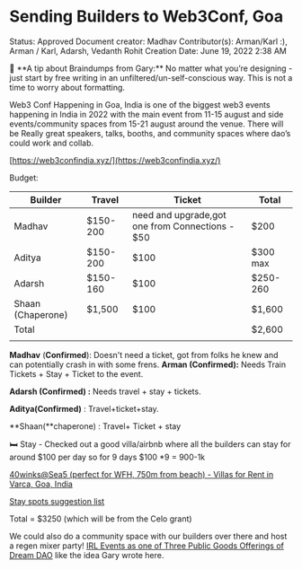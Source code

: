 # Sending Builders to Web3Conf, Goa

Status: Approved
Document creator: Madhav
Contributor(s): Arman/Karl :), Arman / Karl, Adarsh, Vedanth Rohit
Creation Date: June 19, 2022 2:38 AM

<aside>
🧠 **A tip about Braindumps from Gary:** No matter what you’re designing - just start by free writing in an unfiltered/un-self-conscious way. This is not a time to worry about formatting.

</aside>

Web3 Conf Happening in Goa, India is one of the biggest web3 events happening in India in 2022 with the main event from 11-15 august and side events/community spaces from 15-21 august around the venue. There will be Really great speakers, talks, booths, and community spaces where dao’s could work and collab. 

[https://web3confindia.xyz/](https://web3confindia.xyz/)

Budget:

| Builder | Travel  | Ticket | Total |
| --- | --- | --- | --- |
| Madhav | $150-200 | need and upgrade,got one from Connections - $50 | $200 |
| Aditya | $150-200 | $100 | $300 max |
| Adarsh | $150-160 | $100 | $250-260 |
| Shaan (Chaperone) | $1,500 | $100 | $1,600 |
| Total |  |  | $2,600 |
|  |  |  |  |

**Madhav** (**Confirmed**): Doesn't need a ticket, got from folks he knew and can potentially crash in with some frens.
**Arman (Confirmed):** Needs Train Tickets + Stay + Ticket to the event.

**Adarsh (Confirmed) :** Needs travel + stay + tickets.

**Aditya(Confirmed)** : Travel+ticket+stay.

**Shaan(**chaperone) : Travel+ Ticket + stay

🛏 Stay - Checked out a good villa/airbnb where all the builders can stay for around $100 per day so for 9 days $100 *9 = 900-1k

[40winks@Sea5 (perfect for WFH, 750m from beach) - Villas for Rent in Varca, Goa, India](https://www.airbnb.co.in/rooms/53855731?adults=6&check_in=2022-08-10&check_out=2022-08-20&federated_search_id=1d09716c-10e9-4d2e-ba3e-98bda475fc85&source_impression_id=p3_1656397082_9wq976uMZb6vjB32)

[Stay spots suggestion list](Sending%20Builders%20to%20Web3Conf,%20Goa%202c8cb32cd092445baa66f0dc4f8f97da/Stay%20spots%20suggestion%20list%206f03c5bb22ed4d6ba263aa158ebe0c53.md)

Total = $3250 (which will be from the Celo grant)  

We could also do a community space with our builders over there and host a regen mixer party! [IRL Events as one of Three Public Goods Offerings of Dream DAO](IRL%20Events%20as%20one%20of%20Three%20Public%20Goods%20Offerings%20%20415bbe491ae14b3fa43c2eba97c7f7f8.md) like the idea Gary wrote here.